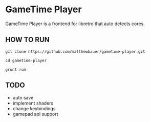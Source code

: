 GameTime Player
===============

GameTime Player is a frontend for libretro that auto detects cores.

HOW TO RUN
----------
`git clone https://github.com/matthewbauer/gametime-player.git`

`cd gametime-player`

`grunt run`

TODO
----

-	auto save
-	implement shaders
-	change keybindings
-	gamepad api support
